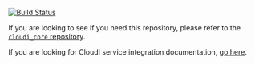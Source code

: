 [![Build Status](https://secure.travis-ci.org/CloudI/cloudi_service_db_memcached.png?branch=master)](http://travis-ci.org/CloudI/cloudi_service_db_memcached)

If you are looking to see if you need this repository, please refer to the [`cloudi_core` repository](https://github.com/CloudI/cloudi_core#about).

If you are looking for CloudI service integration documentation, [go here](https://github.com/CloudI/CloudI#integration).

